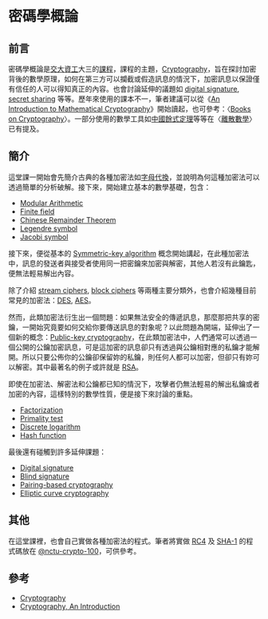 # 密碼學概論

## 前言

密碼學概論是[交大資工](http://www.cs.nctu.edu.tw/)大三的[課程](http://www.cs.nctu.edu.tw/cswebsite/education/undergraduate/course#course_ruleu)，課程的主題，[Cryptography](http://en.wikipedia.org/wiki/Cryptography)，旨在探討加密背後的數學原理，如何在第三方可以攔截或假造訊息的情況下，加密訊息以保證僅有信任的人可以得知真正的內容。也會討論延伸的議題如 [digital signature](http://en.wikipedia.org/wiki/Digital_signature), [secret sharing](http://en.wikipedia.org/wiki/Secret_sharing) 等等。歷年來使用的課本不一，筆者建議可以從《[An Introduction to Mathematical Cryptography](http://www.anobii.com/books/An_introduction_to_mathematical_cryptography/9780387779935/01d1f0ac2e6bef0a67/ "An Introduction to Mathematical Cryptography")》開始讀起，也可參考：〈[Books on Cryptography](http://en.wikipedia.org/wiki/Books_on_cryptography)〉。一部分使用的數學工具如[中國餘式定理](http://en.wikipedia.org/wiki/Chinese_remainder_theorem)等等在〈[離散數學](discrete-math.md)〉已有提及。

## 簡介

這堂課一開始會先簡介古典的各種加密法如[字母代換](http://en.wikipedia.org/wiki/Substitution_cipher)，並說明為何這種加密法可以透過簡單的分析破解。接下來，開始建立基本的數學基礎，包含：

*   [Modular Arithmetic](http://en.wikipedia.org/wiki/Modular_arithmetic)
*   [Finite field](http://en.wikipedia.org/wiki/Finite_field)
*   [Chinese Remainder Theorem](http://en.wikipedia.org/wiki/Chinese_remainder_theorem)
*   [Legendre symbol](http://en.wikipedia.org/wiki/Legendre_symbol)
*   [Jacobi symbol](http://en.wikipedia.org/wiki/Jacobi_symbol)

接下來，便從基本的 [Symmetric-key algorithm](http://en.wikipedia.org/wiki/Symmetric_key_algorithm) 概念開始講起，在此種加密法中，訊息的發送者與接受者使用同一把密鑰來加密與解密，其他人若沒有此鑰匙，便無法輕易解出內容。

除了介紹 [stream ciphers](http://en.wikipedia.org/wiki/Stream_cipher), [block ciphers](http://en.wikipedia.org/wiki/Block_ciphers) 等兩種主要分類外，也會介紹幾種目前常見的加密法：[DES](http://en.wikipedia.org/wiki/Data_Encryption_Standard), [AES](http://en.wikipedia.org/wiki/Advanced_Encryption_Standard)。

然而，此類加密法衍生出一個問題：如果無法安全的傳遞訊息，那麼那把共享的密鑰，一開始究竟要如何交給你要傳送訊息的對象呢？以此問題為開端，延伸出了一個新的概念：[Public-key cryptography](http://en.wikipedia.org/wiki/Public-key_cryptography)，在此類加密法中，人們通常可以透過一個公開的公鑰加密訊息，可是這加密的訊息卻只有透過與公鑰相對應的私鑰才能解開。所以只要公佈你的公鑰卻保留妳的私鑰，則任何人都可以加密，但卻只有妳可以解密。其中最著名的例子或許就是 [RSA](http://en.wikipedia.org/wiki/RSA_%28algorithm%29)。

即使在加密法、解密法和公鑰都已知的情況下，攻擊者仍無法輕易的解出私鑰或者加密的內容，這樣特別的數學性質，便是接下來討論的重點。

*   [Factorization](http://en.wikipedia.org/wiki/Factorization)
*   [Primality test](http://en.wikipedia.org/wiki/Primality_test)
*   [Discrete logarithm](http://en.wikipedia.org/wiki/Discrete_logarithms)
*   [Hash function](http://en.wikipedia.org/wiki/Hash_function)

最後還有碰觸到許多延伸課題：

*   [Digital signature](http://en.wikipedia.org/wiki/Digital_signature)
*   [Blind signature](http://en.wikipedia.org/wiki/Blind_signature)
*   [Pairing-based cryptography](http://en.wikipedia.org/wiki/Pairing-based_cryptography)
*   [Elliptic curve cryptography](http://en.wikipedia.org/wiki/Elliptic_curve_cryptography)

## 其他

在這堂課裡，也會自己實做各種加密法的程式。筆者將實做 [RC4](http://en.wikipedia.org/wiki/RC4) 及 [SHA-1](http://en.wikipedia.org/wiki/SHA-1) 的程式碼放在 [@nctu-crypto-100](https://github.com/shaform/nctu-crypto-100)，可供參考。

## 參考

*   [Cryptography](http://en.wikibooks.org/wiki/Cryptography)
*   [Cryptography, An Introduction](http://www.cs.bris.ac.uk/~nigel/Crypto_Book/)
